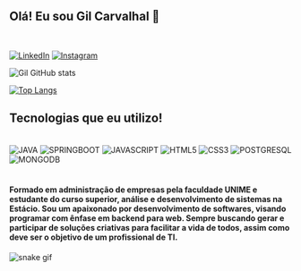 ## Olá! Eu sou Gil Carvalhal 🤙

<br/>

[![LinkedIn](https://img.shields.io/badge/LinkedIn-0077B5?style=for-the-badge&logo=linkedin&logoColor=white)](https://www.linkedin.com/in/gilberto-carvalhal/) [![Instagram](https://img.shields.io/badge/Instagram-E4405F?style=for-the-badge&logo=instagram&logoColor=white)](https://www.instagram.com/gilcarvalhal1/)

![Gil GitHub stats](https://github-readme-stats.vercel.app/api?username=GilCarvalhal&show_icons=true&theme=dracula)

[![Top Langs](https://github-readme-stats.vercel.app/api/top-langs/?username=GilCarvalhal&layout=compact)](https://github.com/anuraghazra/github-readme-stats)

## Tecnologias que eu utilizo!

<div style="display: inline_block"><br/>
<img align="center" alt="JAVA" src="https://img.shields.io/badge/Java-ED8B00?style=for-the-badge&logo=openjdk&logoColor=white"/>
<img align="center" alt="SPRINGBOOT" src="https://img.shields.io/badge/Spring-6DB33F?style=for-the-badge&logo=spring&logoColor=white"/>
<img align="center" alt="JAVASCRIPT" src="https://img.shields.io/badge/JavaScript-F7DF1E?style=for-the-badge&logo=javascript&logoColor=black"/>
<img align="center" alt="HTML5" src="https://img.shields.io/badge/HTML5-E34F26?style=for-the-badge&logo=html5&logoColor=white"/>
<img align="center" alt="CSS3" src="https://img.shields.io/badge/CSS3-1572B6?style=for-the-badge&logo=css3&logoColor=white"/>
<img align="center" alt="POSTGRESQL" src="https://img.shields.io/badge/PostgreSQL-316192?style=for-the-badge&logo=postgresql&logoColor=white"/>
<img align="center" alt="MONGODB" src="https://img.shields.io/badge/MongoDB-4EA94B?style=for-the-badge&logo=mongodb&logoColor=white"/>
</div><br/>

#### Formado em administração de empresas pela faculdade UNIME e estudante do curso superior, análise e desenvolvimento de sistemas na Estácio. Sou um apaixonado por desenvolvimento de softwares, visando programar com ênfase em backend para web. Sempre buscando gerar e participar de soluções criativas para facilitar a vida de todos, assim como deve ser o objetivo de um profissional de TI.

![snake gif](https://github.com/GilCarvalhal/GilCarvalhal/blob/output/github-contribution-grid-snake.svg)

